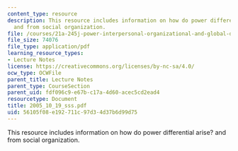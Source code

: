 ```yaml
---
content_type: resource
description: This resource includes information on how do power differential arise?
  and from social organization.
file: /courses/21a-245j-power-interpersonal-organizational-and-global-dimensions-fall-2005/56105f08e192711c97d34d37b6d99d75_2005_10_19_sss.pdf
file_size: 74076
file_type: application/pdf
learning_resource_types:
- Lecture Notes
license: https://creativecommons.org/licenses/by-nc-sa/4.0/
ocw_type: OCWFile
parent_title: Lecture Notes
parent_type: CourseSection
parent_uid: fdf096c9-e67b-c17a-4d60-acec5cd2ead4
resourcetype: Document
title: 2005_10_19_sss.pdf
uid: 56105f08-e192-711c-97d3-4d37b6d99d75
---
```

This resource includes information on how do power differential arise? and from social organization.
